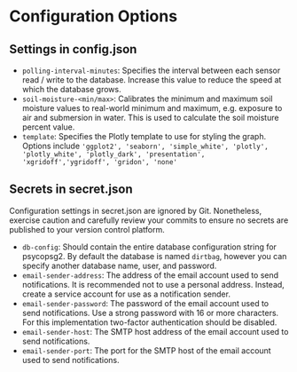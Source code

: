 # Configuration Options

## Settings in config.json

* `polling-interval-minutes`: Specifies the interval between each sensor read / write to the database. Increase this value to reduce the speed at which the database grows.
* `soil-moisture-<min/max>`: Calibrates the minimum and maximum soil moisture values to real-world minimum and maximum, e.g. exposure to air and submersion in water. This is used to calculate the soil moisture percent value.
* `template`: Specifies the Plotly template to use for styling the graph. Options include `'ggplot2', 'seaborn', 'simple_white', 'plotly', 'plotly_white', 'plotly_dark', 'presentation', 'xgridoff','ygridoff', 'gridon', 'none'`

## Secrets in secret.json
Configuration settings in secret.json are ignored by Git. Nonetheless, exercise caution and carefully review your commits to ensure no secrets are published to your version control platform.

* `db-config`: Should contain the entire database configuration string for psycopsg2. By default the database is named `dirtbag`, however you can specify another database name, user, and password. 
* `email-sender-address`: The address of the email account used to send notifications. It is recommended not to use a personal address. Instead, create a service account for use as a notification sender.
* `email-sender-password`: The password of the email account used to send notifications. Use a strong password with 16 or more characters. For this implementation two-factor authentication should be disabled.
* `email-sender-host`: The SMTP host address of the email account used to send notifications.
* `email-sender-port`: The port for the SMTP host of the email account used to send notifications.
